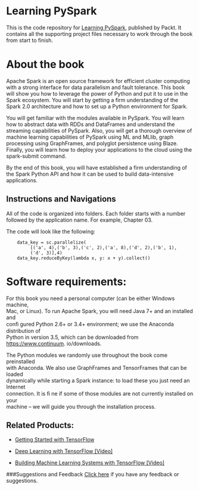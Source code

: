 # Learning PySpark
This is the code repository for [Learning PySpark](https://www.packtpub.com/big-data-and-business-intelligence/learning-pyspark?utm_source=github&utm_medium=repository&utm_content=9781786463708), published by Packt. It contains all the supporting project files necessary to work through the book from start to finish.

# About the book
Apache Spark is an open source framework for efficient cluster computing with a strong interface for data parallelism and fault tolerance. This book will show you how to leverage the power of Python and put it to use in the Spark ecosystem. You will start by getting a firm understanding of the Spark 2.0 architecture and how to set up a Python environment for Spark.

You will get familiar with the modules available in PySpark. You will learn how to abstract data with RDDs and DataFrames and understand the streaming capabilities of PySpark. Also, you will get a thorough overview of machine learning capabilities of PySpark using ML and MLlib, graph processing using GraphFrames, and polyglot persistence using Blaze. Finally, you will learn how to deploy your applications to the cloud using the spark-submit command.

By the end of this book, you will have established a firm understanding of the Spark Python API and how it can be used to build data-intensive applications.

## Instructions and Navigations
All of the code is organized into folders. Each folder starts with a number followed by the application name. For example, Chapter 03.

The code will look like the following:
          
        data_key = sc.parallelize( 
             [('a', 4),('b', 3),('c', 2),('a', 8),('d', 2),('b', 1), 
             ('d', 3)],4) 
        data_key.reduceByKey(lambda x, y: x + y).collect() 

# Software requirements:
For this book you need a personal computer (can be either Windows machine,  
Mac, or Linux). To run Apache Spark, you will need Java 7+ and an installed and  
conﬁ gured Python 2.6+ or 3.4+ environment; we use the Anaconda distribution of  
Python in version 3.5, which can be downloaded from https://www.continuum. 
io/downloads. 

The Python modules we randomly use throughout the book come preinstalled  
with Anaconda. We also use GraphFrames and TensorFrames that can be loaded  
dynamically while starting a Spark instance: to load these you just need an Internet  
connection. It is ﬁ ne if some of those modules are not currently installed on your  
machine – we will guide you through the installation process. 

## Related Products:
* [Getting Started with TensorFlow](https://www.packtpub.com/big-data-and-business-intelligence/getting-started-tensorflow?utm_source=github&utm_medium=repository&utm_content=9781786468574)

* [Deep Learning with TensorFlow [Video]](https://www.packtpub.com/big-data-and-business-intelligence/deep-learning-tensorflow-video?utm_source=github&utm_medium=repository&utm_content=9781786464491)

* [Building Machine Learning Systems with TensorFlow [Video]](https://www.packtpub.com/big-data-and-business-intelligence/building-machine-learning-systems-tensorflow-video?utm_source=github&utm_medium=repository&utm_content=9781787281806)

###Suggestions and Feedback
[Click here](https://docs.google.com/forms/d/e/1FAIpQLSe5qwunkGf6PUvzPirPDtuy1Du5Rlzew23UBp2S-P3wB-GcwQ/viewform) if you have any feedback or suggestions.
